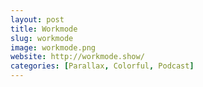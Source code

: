 ```yaml
---
layout: post
title: Workmode
slug: workmode
image: workmode.png
website: http://workmode.show/
categories: [Parallax, Colorful, Podcast]
---
```

